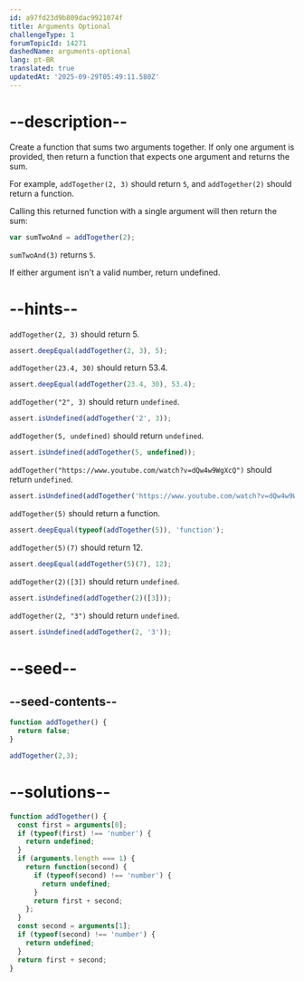 ```yaml
---
id: a97fd23d9b809dac9921074f
title: Arguments Optional
challengeType: 1
forumTopicId: 14271
dashedName: arguments-optional
lang: pt-BR
translated: true
updatedAt: '2025-09-29T05:49:11.580Z'
---
```


# --description--

Create a function that sums two arguments together. If only one argument is provided, then return a function that expects one argument and returns the sum.

For example, `addTogether(2, 3)` should return `5`, and `addTogether(2)` should return a function.

Calling this returned function with a single argument will then return the sum:

```js
var sumTwoAnd = addTogether(2);
```

`sumTwoAnd(3)` returns `5`.

If either argument isn't a valid number, return undefined.

# --hints--

`addTogether(2, 3)` should return 5.

```js
assert.deepEqual(addTogether(2, 3), 5);
```

`addTogether(23.4, 30)` should return 53.4.

```js
assert.deepEqual(addTogether(23.4, 30), 53.4);
```

`addTogether("2", 3)` should return `undefined`.

```js
assert.isUndefined(addTogether('2', 3));
```

`addTogether(5, undefined)` should return `undefined`.

```js
assert.isUndefined(addTogether(5, undefined));
```

`addTogether("https://www.youtube.com/watch?v=dQw4w9WgXcQ")` should return `undefined`.

```js
assert.isUndefined(addTogether('https://www.youtube.com/watch?v=dQw4w9WgXcQ'));
```

`addTogether(5)` should return a function.

```js
assert.deepEqual(typeof(addTogether(5)), 'function');
```

`addTogether(5)(7)` should return 12.

```js
assert.deepEqual(addTogether(5)(7), 12);
```

`addTogether(2)([3])` should return `undefined`.

```js
assert.isUndefined(addTogether(2)([3]));
```

`addTogether(2, "3")` should return `undefined`.

```js
assert.isUndefined(addTogether(2, '3'));
```

# --seed--

## --seed-contents--

```js
function addTogether() {
  return false;
}

addTogether(2,3);
```

# --solutions--

```js
function addTogether() {
  const first = arguments[0];
  if (typeof(first) !== 'number') {
    return undefined;
  }
  if (arguments.length === 1) {
    return function(second) {
      if (typeof(second) !== 'number') {
        return undefined;
      }
      return first + second;
    };
  }
  const second = arguments[1];
  if (typeof(second) !== 'number') {
    return undefined;
  }
  return first + second;
}
```
